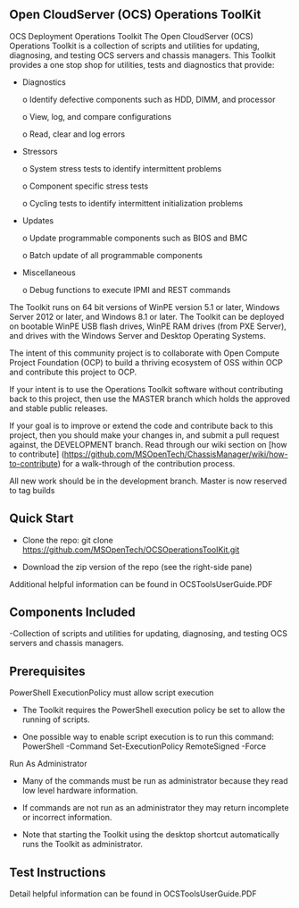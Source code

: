 ## Open CloudServer (OCS) Operations ToolKit

OCS Deployment Operations Toolkit
The Open CloudServer (OCS) Operations Toolkit is a collection of scripts and utilities for updating, diagnosing, and testing OCS servers and chassis managers.  This Toolkit provides a one stop shop for utilities, tests and diagnostics that provide: 

- Diagnostics 

	o Identify defective components such as HDD, DIMM, and processor 

	o View, log, and compare configurations  

	o Read, clear and log errors 

- Stressors 

	o System stress tests to identify intermittent problems 

	o Component specific stress tests  

	o Cycling tests to identify intermittent initialization problems 

-  Updates 

	o Update programmable components such as BIOS and BMC 

	o Batch update of all programmable components   

- Miscellaneous 

	o Debug functions to execute IPMI and REST commands  

The Toolkit runs on 64 bit versions of WinPE version 5.1 or later, Windows Server 2012 or later, and Windows 8.1 or later. The Toolkit can be deployed on bootable WinPE USB flash drives, WinPE RAM drives (from PXE Server), and drives with the Windows Server and Desktop Operating Systems.

The intent of this community project is to collaborate with Open Compute Project Foundation (OCP) to build a thriving ecosystem of OSS within OCP and contribute this project to OCP. 

If your intent is to use the Operations Toolkit software without contributing back to this project, then use the MASTER branch which holds the approved and stable public releases. 

If your goal is to improve or extend the code and contribute back to this project, then you should make your changes in, and submit a pull request against, the DEVELOPMENT branch. Read through our wiki section on [how to contribute] (https://github.com/MSOpenTech/ChassisManager/wiki/how-to-contribute) for a walk-through of the contribution process.

All new work should be in the development branch. Master is now reserved to tag builds 


## Quick Start

- Clone the repo: git clone https://github.com/MSOpenTech/OCSOperationsToolKit.git

- Download the zip version of the repo (see the right-side pane)

Additional helpful information can be found in OCSToolsUserGuide.PDF


## Components Included 

-Collection of scripts and utilities for updating, diagnosing, and testing OCS servers and chassis managers. 

## Prerequisites

PowerShell ExecutionPolicy must allow script execution 

- The Toolkit requires the PowerShell execution policy be set to allow the running of scripts.  

- One possible way to enable script execution is to run this command: PowerShell -Command Set-ExecutionPolicy RemoteSigned -Force 

Run As Administrator 

- Many of the commands must be run as administrator because they read low level hardware information.  
	
- If commands are not run as an administrator they may return incomplete or incorrect information. 

- Note that starting the Toolkit using the desktop shortcut automatically runs the Toolkit as administrator.    


## Test Instructions

Detail helpful information can be found in OCSToolsUserGuide.PDF